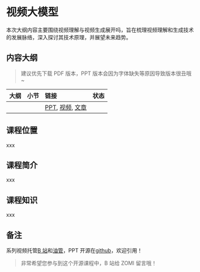 <!--Copyright © ZOMI 适用于[License](https://github.com/Infrasys-AI/AIInfra)版权许可-->

# 视频大模型

本次大纲内容主要围绕视频理解与视频生成展开吗，旨在梳理视频理解和生成技术的发展脉络，深入探讨其技术原理，并展望未来趋势。

## 内容大纲

> 建议优先下载 PDF 版本，PPT 版本会因为字体缺失等原因导致版本很丑哦~

| 大纲 | 小节 | 链接 | 状态 |
|:--- |:---- |:-------------------- |:---- |
|  |  | [PPT](), [视频](), [文章]() |  |
## 课程位置

xxx

## 课程简介

xxx

## 课程知识

xxx

## 备注

系列视频托管[B 站](https://space.bilibili.com/517221395)和[油管](https://www.youtube.com/@ZOMI666/playlists)，PPT 开源在[github](https://github.com/Infrasys-AI/AIInfra)，欢迎引用！

> 非常希望您参与到这个开源课程中，B 站给 ZOMI 留言哦！
>
